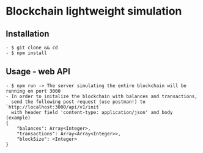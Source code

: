 # Blockchain lightweight simulation
## Installation
    - $ git clone && cd
    - $ npm install
## Usage - web API
    - $ npm run -> The server simulating the entire blockchain will be running on port 3000
    - In order to initalize the blockchain with balances and transactions, 
      send the following post request (use postman!) to `http://localhost:3000/api/v1/init`
      with header field 'content-type: application/json' and body (example)
    {
    	"balances": Array<Integer>,
    	"transactions": Array<Array<Integer>>,
	    "blockSize": <Integer>
    }


